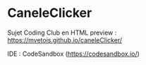 # CaneleClicker

Sujet Coding Club en HTML
preview : https://mvetois.github.io/caneleClicker/


IDE : CodeSandbox (https://codesandbox.io/)
